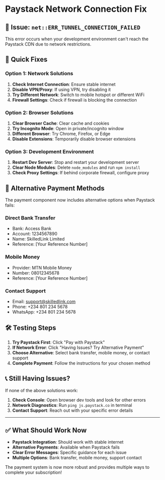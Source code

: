 # Paystack Network Connection Fix

## 🚨 **Issue: `net::ERR_TUNNEL_CONNECTION_FAILED`**

This error occurs when your development environment can't reach the Paystack CDN due to network restrictions.

## 🔧 **Quick Fixes**

### **Option 1: Network Solutions**
1. **Check Internet Connection**: Ensure stable internet
2. **Disable VPN/Proxy**: If using VPN, try disabling it
3. **Try Different Network**: Switch to mobile hotspot or different WiFi
4. **Firewall Settings**: Check if firewall is blocking the connection

### **Option 2: Browser Solutions**
1. **Clear Browser Cache**: Clear cache and cookies
2. **Try Incognito Mode**: Open in private/incognito window
3. **Different Browser**: Try Chrome, Firefox, or Edge
4. **Disable Extensions**: Temporarily disable browser extensions

### **Option 3: Development Environment**
1. **Restart Dev Server**: Stop and restart your development server
2. **Clear Node Modules**: Delete `node_modules` and run `npm install`
3. **Check Proxy Settings**: If behind corporate firewall, configure proxy

## 🎯 **Alternative Payment Methods**

The payment component now includes alternative options when Paystack fails:

### **Direct Bank Transfer**
- Bank: Access Bank
- Account: 1234567890
- Name: SkilledLink Limited
- Reference: [Your Reference Number]

### **Mobile Money**
- Provider: MTN Mobile Money
- Number: 08012345678
- Reference: [Your Reference Number]

### **Contact Support**
- Email: support@skilledlink.com
- Phone: +234 801 234 5678
- WhatsApp: +234 801 234 5678

## 🛠️ **Testing Steps**

1. **Try Paystack First**: Click "Pay with Paystack"
2. **If Network Error**: Click "Having Issues? Try Alternative Payment"
3. **Choose Alternative**: Select bank transfer, mobile money, or contact support
4. **Complete Payment**: Follow the instructions for your chosen method

## 📞 **Still Having Issues?**

If none of the above solutions work:

1. **Check Console**: Open browser dev tools and look for other errors
2. **Network Diagnostics**: Run `ping js.paystack.co` in terminal
3. **Contact Support**: Reach out with your specific error details

---

## ✅ **What Should Work Now**

- **Paystack Integration**: Should work with stable internet
- **Alternative Payments**: Available when Paystack fails
- **Clear Error Messages**: Specific guidance for each issue
- **Multiple Options**: Bank transfer, mobile money, support contact

The payment system is now more robust and provides multiple ways to complete your subscription!
